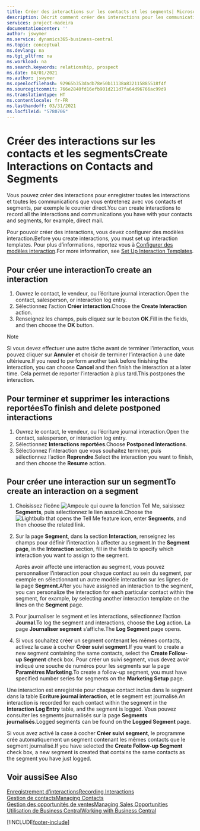 ```yaml
---
title: Créer des interactions sur les contacts et les segments| Microsoft Docs
description: Décrit comment créer des interactions pour les communications que vous avez avec vos contacts et segments dans Business Central, par exemple le courrier direct.
services: project-madeira
documentationcenter: ''
author: jswymer
ms.service: dynamics365-business-central
ms.topic: conceptual
ms.devlang: na
ms.tgt_pltfrm: na
ms.workload: na
ms.search.keywords: relationship, prospect
ms.date: 04/01/2021
ms.author: jswymer
ms.openlocfilehash: 92965b353dadb78e50b11138a832115885518f4f
ms.sourcegitcommit: 766e2840fd16efb901d211d7fa64d96766ac99d9
ms.translationtype: HT
ms.contentlocale: fr-FR
ms.lasthandoff: 03/31/2021
ms.locfileid: "5780706"
---
```

# <a name="create-interactions-on-contacts-and-segments"></a><span data-ttu-id="39f86-103">Créer des interactions sur les contacts et les segments</span><span class="sxs-lookup"><span data-stu-id="39f86-103">Create Interactions on Contacts and Segments</span></span>
<span data-ttu-id="39f86-104">Vous pouvez créer des interactions pour enregistrer toutes les interactions et toutes les communications que vous entretenez avec vos contacts et segments, par exemple le courrier direct.</span><span class="sxs-lookup"><span data-stu-id="39f86-104">You can create interactions to record all the interactions and communications you have with your contacts and segments, for example, direct mail.</span></span>

<span data-ttu-id="39f86-105">Pour pouvoir créer des interactions, vous devez configurer des modèles interaction.</span><span class="sxs-lookup"><span data-stu-id="39f86-105">Before you create interactions, you must set up interaction templates.</span></span> <span data-ttu-id="39f86-106">Pour plus d’informations, reportez vous à [Configurer des modèles interaction](marketing-interactions.md).</span><span class="sxs-lookup"><span data-stu-id="39f86-106">For more information, see  [Set Up Interaction Templates](marketing-interactions.md).</span></span>

## <a name="to-create-an-interaction"></a><span data-ttu-id="39f86-107">Pour créer une interaction</span><span class="sxs-lookup"><span data-stu-id="39f86-107">To create an interaction</span></span>
1. <span data-ttu-id="39f86-108">Ouvrez le contact, le vendeur, ou l’écriture journal interaction.</span><span class="sxs-lookup"><span data-stu-id="39f86-108">Open the contact, salesperson, or interaction log entry.</span></span>
2. <span data-ttu-id="39f86-109">Sélectionnez l’action **Créer interaction**.</span><span class="sxs-lookup"><span data-stu-id="39f86-109">Choose the **Create Interaction** action.</span></span>
3. <span data-ttu-id="39f86-110">Renseignez les champs, puis cliquez sur le bouton **OK**.</span><span class="sxs-lookup"><span data-stu-id="39f86-110">Fill in the fields, and then choose the **OK** button.</span></span>

> [!NOTE]  
>   <span data-ttu-id="39f86-111">Si vous devez effectuer une autre tâche avant de terminer l’interaction, vous pouvez cliquer sur **Annuler** et choisir de terminer l’interaction à une date ultérieure.</span><span class="sxs-lookup"><span data-stu-id="39f86-111">If you need to perform another task before finishing the interaction, you can choose **Cancel** and then finish the interaction at a later time.</span></span> <span data-ttu-id="39f86-112">Cela permet de reporter l’interaction à plus tard.</span><span class="sxs-lookup"><span data-stu-id="39f86-112">This postpones the interaction.</span></span>

## <a name="to-finish-and-delete-postponed-interactions"></a><span data-ttu-id="39f86-113">Pour terminer et supprimer les interactions reportées</span><span class="sxs-lookup"><span data-stu-id="39f86-113">To finish and delete postponed interactions</span></span>
1. <span data-ttu-id="39f86-114">Ouvrez le contact, le vendeur, ou l’écriture journal interaction.</span><span class="sxs-lookup"><span data-stu-id="39f86-114">Open the contact, salesperson, or interaction log entry.</span></span>
2. <span data-ttu-id="39f86-115">Sélectionnez **Interactions reportées**.</span><span class="sxs-lookup"><span data-stu-id="39f86-115">Choose **Postponed Interactions**.</span></span>
3. <span data-ttu-id="39f86-116">Sélectionnez l’interaction que vous souhaitez terminer, puis sélectionnez l’action **Reprendre**.</span><span class="sxs-lookup"><span data-stu-id="39f86-116">Select the interaction you want to finish, and then choose the **Resume** action.</span></span>

## <a name="to-create-an-interaction-on-a-segment"></a><span data-ttu-id="39f86-117">Pour créer une interaction sur un segment</span><span class="sxs-lookup"><span data-stu-id="39f86-117">To create an interaction on a segment</span></span>
1. <span data-ttu-id="39f86-118">Choisissez l’icône ![Ampoule qui ouvre la fonction Tell Me](media/ui-search/search_small.png "Dites-moi ce que vous voulez faire"), saisissez **Segments**, puis sélectionnez le lien associé.</span><span class="sxs-lookup"><span data-stu-id="39f86-118">Choose the ![Lightbulb that opens the Tell Me feature](media/ui-search/search_small.png "Tell me what you want to do") icon, enter **Segments**, and then choose the related link.</span></span>
2. <span data-ttu-id="39f86-119">Sur la page **Segment**, dans la section **Interaction**, renseignez les champs pour définir l’interaction à affecter au segment.</span><span class="sxs-lookup"><span data-stu-id="39f86-119">In the **Segment page**, in the **Interaction** section, fill in the fields to specify which interaction you want to assign to the segment.</span></span>

    <span data-ttu-id="39f86-120">Après avoir affecté une interaction au segment, vous pouvez personnaliser l’interaction pour chaque contact au sein du segment, par exemple en sélectionnant un autre modèle interaction sur les lignes de la page **Segment**.</span><span class="sxs-lookup"><span data-stu-id="39f86-120">After you have assigned an interaction to the segment, you can personalize the interaction for each particular contact within the segment, for example, by selecting another interaction template on the lines on the **Segment** page.</span></span>  
3. <span data-ttu-id="39f86-121">Pour journaliser le segment et les interactions, sélectionnez l’action **Journal**.</span><span class="sxs-lookup"><span data-stu-id="39f86-121">To log the segment and interactions, choose the **Log** action.</span></span> <span data-ttu-id="39f86-122">La page **Journaliser segment** s’affiche.</span><span class="sxs-lookup"><span data-stu-id="39f86-122">The **Log Segment** page opens.</span></span>
4. <span data-ttu-id="39f86-123">Si vous souhaitez créer un segment contenant les mêmes contacts, activez la case à cocher **Créer suivi segment**.</span><span class="sxs-lookup"><span data-stu-id="39f86-123">If you want to create a new segment containing the same contacts, select the **Create Follow-up Segment** check box.</span></span> <span data-ttu-id="39f86-124">Pour créer un suivi segment, vous devez avoir indiqué une souche de numéros pour les segments sur la page **Paramètres Marketing**.</span><span class="sxs-lookup"><span data-stu-id="39f86-124">To create a follow-up segment, you must have specified number series for segments on the **Marketing Setup** page.</span></span>

<span data-ttu-id="39f86-125">Une interaction est enregistrée pour chaque contact inclus dans le segment dans la table **Ecriture journal interaction**, et le segment est journalisé.</span><span class="sxs-lookup"><span data-stu-id="39f86-125">An interaction is recorded for each contact within the segment in the **Interaction Log Entry** table, and the segment is logged.</span></span> <span data-ttu-id="39f86-126">Vous pouvez consulter les segments journalisés sur la page **Segments journalisés**.</span><span class="sxs-lookup"><span data-stu-id="39f86-126">Logged segments can be found on the **Logged Segment** page.</span></span>

<span data-ttu-id="39f86-127">Si vous avez activé la case à cocher **Créer suivi segment**, le programme crée automatiquement un segment contenant les mêmes contacts que le segment journalisé.</span><span class="sxs-lookup"><span data-stu-id="39f86-127">If you have selected the **Create Follow-up Segment** check box, a new segment is created that contains the same contacts as the segment you have just logged.</span></span>

## <a name="see-also"></a><span data-ttu-id="39f86-128">Voir aussi</span><span class="sxs-lookup"><span data-stu-id="39f86-128">See Also</span></span>
[<span data-ttu-id="39f86-129">Enregistrement d’interactions</span><span class="sxs-lookup"><span data-stu-id="39f86-129">Recording Interactions</span></span>](marketing-interactions.md)  
[<span data-ttu-id="39f86-130">Gestion de contacts</span><span class="sxs-lookup"><span data-stu-id="39f86-130">Managing Contacts</span></span>](marketing-contacts.md)  
[<span data-ttu-id="39f86-131">Gestion des opportunités de ventes</span><span class="sxs-lookup"><span data-stu-id="39f86-131">Managing Sales Opportunities</span></span>](marketing-manage-sales-opportunities.md)  
[<span data-ttu-id="39f86-132">Utilisation de Business Central</span><span class="sxs-lookup"><span data-stu-id="39f86-132">Working with Business Central</span></span>](ui-work-product.md)


[!INCLUDE[footer-include](includes/footer-banner.md)]